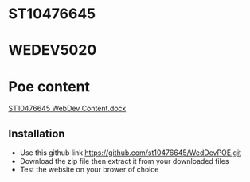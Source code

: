 # ST10476645
# WEDEV5020 

# Poe content
[ST10476645 WebDev Content.docx](https://github.com/user-attachments/files/22011948/ST10476645.WebDev.Content.docx)

## Installation

- Use this github link https://github.com/st10476645/WedDevPOE.git
- Download the zip file then extract it from your downloaded files
- Test the website on your brower of choice

